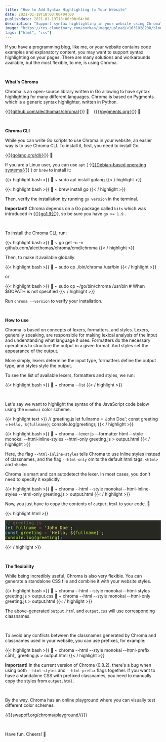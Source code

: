 ```yaml
---
title: "How to Add Syntax Highlighting to Your Website"
date: 2021-01-19T18:00:00+04:00
publishdate: 2021-01-19T18:00:00+04:00
description: "Support syntax highlighting in your website using Chroma"
image: "https://res.cloudinary.com/oorkan/image/upload/v1631028238/blog/img/topics/html5/how_to_add_syntax_highlighting_to_your_website/how-to-add-syntax-highlighting-to-your-website_vhaiim.png"
tags: ["html", "css"]
---
```


If you have a programming blog, like me, or your website contains code examples and explanatory content, you may want to support syntax highlighting on your pages. There are many solutions and workarounds available, but the most flexible, to me, is using Chroma.

&nbsp;

**What's Chroma** 

Chroma is an open-source library written in Go allowing to have syntax highlighting for many different languages. Chroma is based on Pygments which is a generic syntax highlighter, written in Python.

{{<a href="https://github.com/alecthomas/chroma" target="_blank" rel="noopener noreferrer">}}github.com/alecthomas/chroma{{</a>}}&nbsp;🔗 &nbsp;&nbsp; {{<a href="https://pygments.org/" target="_blank" rel="noopener noreferrer">}}pygments.org{{</a>}}&nbsp;🔗

&nbsp;

**Chroma CLI**

While you can write Go scripts to use Chroma in your website, an easier way is to use Chroma CLI. To install it, first, you need to install Go.

{{<a href="https://golang.org/dl/" target="_blank" rel="noopener noreferrer">}}golang.org/dl/{{</a>}}&nbsp;🔗

If you are a Linux user, you can use `apt` (&nbsp;{{<a href="https://distrowatch.com/search.php?basedon=Debian" target="_blank" rel="noopener noreferrer">}}Debian-based operating systems{{</a>}}&nbsp;) or `brew` to install it:

{{< highlight bash >}}
🚀 ~ sudo apt install golang
{{< / highlight >}}

{{< highlight bash >}}
🚀 ~ brew install go
{{< / highlight >}}

Then, verify the installation by running `go version` in the terminal.

**Important!** Chroma depends on a Go package called `bits` which was introduced in {{<a href="https://golang.org/doc/go1.9#math-bits" target="_blank" rel="noopener noreferrer">}}go1.9{{</a>}}, so be sure you have `go >= 1.9` .

&nbsp;

To install the Chroma CLI, run:

{{< highlight bash >}}
🚀 ~ go get -u -v github.com/alecthomas/chroma/cmd/chroma
{{< / highlight >}}

Then, to make it available globally:

{{< highlight bash >}}
🚀 ~ sudo cp ./bin/chroma /usr/bin
{{< / highlight >}}

or

{{< highlight bash >}}
🚀 ~ sudo cp ~/go/bin/chroma /usr/bin # When $GOPATH is not specified
{{< / highlight >}}

Run `chroma --version` to verify your installation.

&nbsp;

**How to use**

Chroma is based on concepts of lexers, formatters, and styles. Lexers, generally speaking, are responsible for making lexical analysis of the input and understanding what language it uses. Formatters do the necessary operations to structure the output in a given format. And styles set the appearance of the output.

More simply, lexers determine the input type, formatters define the output type, and styles style the output.

To see the list of available lexers, formatters and styles, we run:

{{< highlight bash >}}
🚀 ~ chroma --list
{{< / highlight >}}

&nbsp;

Let's say we want to highlight the syntax of the JavaScript code below using the `monokai` color scheme.

{{< highlight text >}}
  // greeting.js
  let fullname = 'John Doe';
  const greeting = `Hello, ${fullname}`;
  console.log(greeting);
{{< / highlight >}}

{{< highlight bash >}}
🚀 ~ chroma --lexer js --formatter html --style monokai --html-inline-styles --html-only greeting.js > output.html 
{{< / highlight >}}

Here, the flag `--html-inline-styles` tells Chroma to use inline styles instead of classnames, and the flag `--html-only` omits the default html tags: `<html>` and `<body>`.

Chroma is smart and can autodetect the lexer. In most cases, you don't need to specify it explicitly.

{{< highlight bash >}}
🚀 ~ chroma --html --style monokai --html-inline-styles --html-only greeting.js > output.html 
{{< / highlight >}}

Now, you just have to copy the contents of `output.html` to your code. 🙂

{{< highlight html >}}
<pre style="color:#f8f8f2;background-color:#272822"><span style="color:#75715e">// greeting.js
</span><span style="color:#75715e"></span><span style="color:#66d9ef">let</span> <span style="color:#a6e22e">fullname</span> <span style="color:#f92672">=</span> <span style="color:#e6db74">&#39;John Doe&#39;</span>;
<span style="color:#66d9ef">const</span> <span style="color:#a6e22e">greeting</span> <span style="color:#f92672">=</span> <span style="color:#e6db74">`Hello, </span><span style="color:#e6db74">${</span><span style="color:#a6e22e">fullname</span><span style="color:#e6db74">}</span><span style="color:#e6db74">`</span>;
<span style="color:#a6e22e">console</span>.<span style="color:#a6e22e">log</span>(<span style="color:#a6e22e">greeting</span>);
</pre>
{{< / highlight >}}

&nbsp;

**The flexibility**

While being incredibly useful, Chroma is also very flexible. You can generate a standalone CSS file and combine it with your website styles.

{{< highlight bash >}}
🚀 ~ chroma --html --style monokai --html-styles greeting.js > output.css
🚀 ~ chroma --html --style monokai --html-only greeting.js > output.html 
{{< / highlight >}}

The above-generated `output.html` and `output.css` will use corresponding classnames.

&nbsp;

To avoid any conflicts between the classnames generated by Chroma and classnames used in your website, you can use prefixes, for example: 

{{< highlight bash >}}
🚀 ~ chroma --html --style monokai --html-prefix c5h1_ greeting.js > output.html 
{{< / highlight >}}

**Important!** In the current version of Chroma (0.8.2), there's a bug when using both `--html-styles` and `--html-prefix` flags together. If you want to have a standalone CSS with prefixed classnames, you need to manually copy the styles from `output.html`.

&nbsp;

By the way, Chroma has an online playground where you can visually test different color schemes.

{{<a href="https://swapoff.org/chroma/playground/" target="_blank" rel="noopener noreferrer">}}swapoff.org/chroma/playground/{{</a>}}

&nbsp;

Have fun. Cheers! 🍻